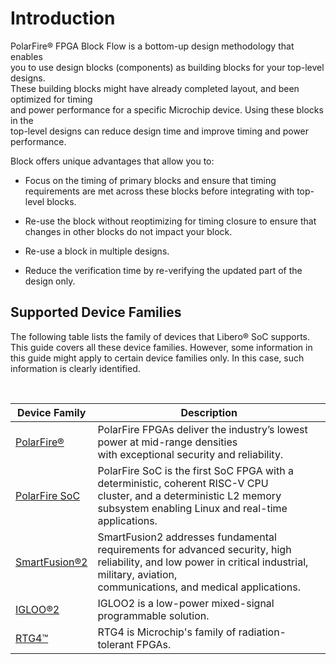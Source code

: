 # Introduction

PolarFire® FPGA Block Flow is a bottom-up design methodology that enables<br /> you to use design blocks \(components\) as building blocks for your top-level designs.<br /> These building blocks might have already completed layout, and been optimized for timing<br /> and power performance for a specific Microchip device. Using these blocks in the<br /> top-level designs can reduce design time and improve timing and power performance.

Block offers unique advantages that allow you to:

-   Focus on the timing of primary blocks and ensure that timing requirements are met across these blocks before integrating with top-level blocks.
-   Re-use the block without reoptimizing for timing closure to ensure that changes in other blocks do not impact your block.

-   Re-use a block in multiple designs.
-   Reduce the verification time by re-verifying the updated part of the design only.

## Supported Device Families

The following table lists the family of devices that Libero® SoC supports. This guide covers all these device families. However, some information in this guide might apply to certain device families only. In this case, such information is clearly identified.

<br />

|Device Family|Description|
|-------------|-----------|
|[PolarFire®](https://www.microsemi.com/products/fpga-soc/fpga/polarfire-fpga)|PolarFire FPGAs deliver the industry’s lowest power at mid-range densities<br /> with exceptional security and reliability.|
|[PolarFire SoC](https://www.microsemi.com/product-directory/soc-fpgas/5498-polarfire-soc-fpga)|PolarFire SoC is the first SoC FPGA with a deterministic, coherent RISC-V CPU<br /> cluster, and a deterministic L2 memory subsystem enabling Linux and real-time<br /> applications.|
|[SmartFusion®2](https://www.microsemi.com/product-directory/soc-fpgas/1692-smartfusion2#overview)|SmartFusion2 addresses fundamental requirements for advanced security, high<br /> reliability, and low power in critical industrial, military, aviation,<br /> communications, and medical applications.|
|[IGLOO®2](http://www.microsemi.com/products/fpga-soc/fpga/igloo2-fpga#overview)|IGLOO2 is a low-power mixed-signal programmable solution.|
|[RTG4™](http://www.microsemi.com/products/fpga-soc/radtolerant-fpgas/rtg4#overview)|RTG4 is Microchip's family of radiation-tolerant FPGAs.|

<br />


